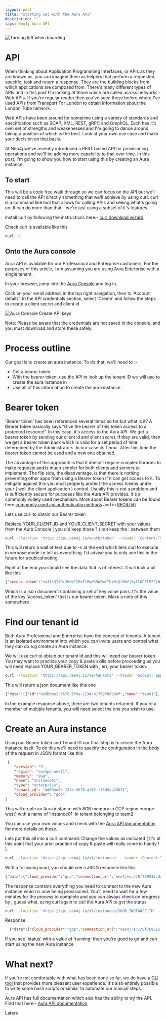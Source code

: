 ```yaml
---
layout: post
title: "Starting out with the Aura API"
description: ""
tags: Neo4j Aura API
---
```


![Turning left when boarding](/img/plane_window.png)

# API 
When thinking about Application Programming Interfaces, or APIs as they are known as, you can imagine them as helpers that perform a requested, specific,  task and return a response.  They are the building blocks from which applications are composed from.  There's many different types of APIs and in this post I'm looking at those which are called across networks - Web APIs. If you're regular reader then you've seen these before where I've used APIs from Transport For London to obtain information about the London Tube network.

Web APIs have been around for sometime using a variety of standards and specification such as SOAP, XML, REST, gRPC and GraphQL.  Each has it's own set of strengths and weakenesses and I'm going to dance around taking a position of which is the best.  Look at your own use case and make your decision on that basis. 

At Neo4j we've recently introduced a REST based API for provisioning operations and we'll be adding more capability to that over time. In this post, I'm going to show you how to start using this by creating an Aura instance. 



## To start
This will be a code free walk through so we can focus on the API but we'll need to call the API directly something that we'll achieve by using curl.  curl is a command line tool that allows for calling APIs and seeing what's going on.  It can do more than that - we're just using a subset of it's features.

Install curl by following the instructions here:- [curl download wizard](https://curl.se/dlwiz/)


Check curl is available like this

```Bash
curl -V
```


## Onto the Aura console
Aura API is available for our Professional and Enterprise customers.  For the purposes of this article, I am assuming you are using Aura Enterprise with a single tenant.

In your browser, jump into the [Aura Console](https://console.neo4j.io/) and log in.

Click on your email address in the top right navigation, then to 'Account details'. In the API credentials section, select 'Create' and follow the steps to create a client secret and client id


![Aura Console Create API keys](/img/aura/AuraCreateAPI.png)

Note: Please be aware that the credentials are not saved in the console, and you must download and store these safely.


# Process outline
Our goal is to create an aura instance.  To do that, we'll need to :-


- Get a bearer token
- With the bearer token, use the API to look up the tenant ID we will use to create the aura instance in
- Use all of this information to create the aura instance



# Bearer token
'Bearer token' has been referenced several times so far but what is it?  A Bearer token basically says “Give the bearer of this token access to a protected resource".  In this case, it's access to the Aura API. We get a bearer token by sending our client id and client secret.  If they are valid, then we get a bearer token back which is valid for a set period of time determined by the Administrators.  In our case its 1 hour.  After this time the bearer token cannot be used and a new one obtained.  

 The advantage of this approach is that it doesn’t require complex libraries to make requests and is much simpler for both clients and servers to implement. The flip side, the disadvantage, is that there is nothing preventing other apps from using a Bearer token if it can get access to it.  To mitigate against this you must properly protect the access tokens under your ( well the client application ) control.  Usually this is not a problem and is sufficiently secure for purposes like the Aura API provides.   It's a commonly widely used mechanism.  More about Bearer tokens can be found here [commonly used api authenticatin methods](https://blog.restcase.com/4-most-used-rest-api-authentication-methods/) and in [RFC6750](https://datatracker.ietf.org/doc/html/rfc6750)



Lets use curl to obtain our Bearer token

Replace YOUR_CLIENT_ID and YOUR_CLIENT_SECRET with your values from the Aura Console ( you did keep those ? ) but keep the : between them


```Bash
curl --location 'https://api.neo4j.io/oauth/token' --header 'Content-Type: application/x-www-form-urlencoded' --data-urlencode 'grant_type=client_credentials' -u 'YOUR_CLIENT_ID:YOUR_CLIENT_SECRET' -v
```

This will return a wall of text due to -v at the end which tells curl to execute in verbose mode i.e tell us everything.  I'd advise you to only use this in the future for troubleshooting. 

Right at the end you should see the data that is of interest.  It will look a bit like this

```JSON
{"access_token":"eyJ1c3IiOiJkNzI2MzE1My03MWZmLTUxMjQtOWVjYy1lOGFlM2FjNjNjZWUiLCJpc3MiOiJodHRwczovL2F1cmEtYXBpLmV1LmF1dGgwLmNvbS8iLCJzdWIiOiJFSDdsRTgwbEhWQVVkbDVHUUpEY0M1VDdxZ3BNTnpqVkBjbGllbnRzIiwiYXVkIjoiaHR0cHM6Ly9jb25zb2xlLm5lbzRqLmlvIiwiaWF0IjoxNzAyOTgzODQzLCJleHAiOjE3MDI5ODc0NDMsImF6cCI6IkVIN2xFODBsSFZBVWRsNUdRSkRjQzVUN3FncE1OempWIiwiZ3R5IjoiY2xpZW50LWNyZWRlbnRpYWxzIn0eyJhbGciOiJSUzI1NiIsInR5cCI6IkpXVCIsImtpZCI6ImFKbWhtUTlYeExsQmFLdHNuZnJIcCJ9..jkpatG4SCRnxwTPzfEcSJk3Yyd0u_NMH8epNqmSBMUlp_JvvqbKpNdkPIE6vx5hLRgVCVKovxl4KY9yzEkr7R5s4YU3s2K25eNB1q1y3yQ_-9N0e6eOhmjIrsWHMd_rl2NuGIHo6pHihumuJlEg-U2ELkWyu8Iz3zQxjycVnPHzlbu7sbtwVJdU7UzgO12jgDLA1T4mUqvxdAAdnoXO57SwczYoYKY2YL61CMTn-xdQ6MFS8A3vwpGQbRirwVVxvEmoIPCLlQwHeEC4_modJ4cifmjt6ChJb1sxsRpFvdNHm0vNcLjy-96e88D50AMgjvS4VQCmVKA7kUgt7t5IpKg","expires_in":3600,"token_type":"Bearer"}
```

Which is a json documemt containing a set of key:value pairs.  It's the value of the key 'access_token' that is our bearer token. Make a note of this somewhere



# Find our tenant id
Both Aura Professional and Enterprise have the concept of tenants. A tenant is an isolated environment into which you can invite users and control what they can do e.g create an Aura instance.   

We will use curl to obtain our tenant id and this will need our bearer token.  You may want to practice your copy & paste skills before proceeding as you will need replace YOUR_BEARER_TOKEN with , err, your bearer token. 

```Bash
curl --location 'https://api.neo4j.io/v1/tenants' --header 'Accept: application/json' --header 'Authorization: Bearer YOUR_BEARER_TOKEN'
```

This will return a json document like this one

```JSON
{"data":[{"id":"6e6bbbe2-5678-5f8a-1234-b1f62f08b98f","name":"team1"},{"id":"ad69ee24-1234-5678-af02-ff8d3cc23611","name":"team2"}]}
```

In the example response above, there are two tenants returned.  If you're a member of multiple tenants, you will need select the one you wish to use.   


# Create an Aura instance
Using our Bearer token and Tenant ID our final step is to create the Aura instance itself.  To do this we'll need to specify the configuration in the body of the request in JSON format like this

```JSON
 {
    "version": "5",
    "region": "europe-west1",
    "memory": "8GB",
    "name": "Instance01",
    "type": "enterprise",
    "tenant_id": "ad69ee24-1234-5678-af02-ff8d3cc23611",
    "cloud_provider": "gcp"
}
```

This will create an Aura instance with 8GB memory in GCP region europe-west1 with a name of 'Instance01' in tenant belonging to team2

You can use your own values and check with the [Aura API documentation](https://neo4j.com/docs/aura/platform/api/specification/) for more details on these.  


Lets put this all into a curl command.  Change the values as indicated ( It's at this point that your prior practice of copy & paste will really come in handy !  ). 


```Bash
curl --location 'https://api.neo4j.io/v1/instances' --header 'Content-Type: application/json' --header 'Accept: application/json' --header 'Authorization: Bearer YOUR_BEARER_TOKEN' --data ' { "version": "5", "region": "europe-west1", "memory": "8GB", "name": "instance01", "type": "enterprise-db", "tenant_id": "YOUR_TENANT_ID", "cloud_provider": "gcp" }'
```


With a following wind, you should see a JSON response like this

```JSON
{"data":{"cloud_provider":"gcp","connection_url":"neo4j+s://8f769515.databases.neo4j.io","id":"8f769515","name":"JG-Instance666","password":"I5NcTDap_4BOJcBds6U5y36uCG_j1RYu_hCohHrz-0","region":"europe-west1","tenant_id":"ad69ee24-1234-5678-af02-ff8d3cc23611","type":"enterprise-db","username":"neo4j"}}
```

The response contains everything you need to connect to the new Aura instance which is now being provisioned. You'll need to wait for a few minutes for the process to complete and you can always check on progress by , guess what, using curl again to call the Aura API to get the status

```Bash
curl --location 'https://api.neo4j.io/v1/instances/YOUR_INSTANCE_ID' --header 'Accept: application/json' --header 'Authorization: Bearer YOUR_BEARER_TOKEN'

```

Response
```JSON
  {"data":{"cloud_provider":"gcp","connection_url":"neo4j+s://8f769515.databases.neo4j.io","id":"8f769515","memory":"8GB","name":"JG-Instance666","region":"europe-west1","status":"running","storage":"16GB","tenant_id":"ad69ee24-1234-5678-af02-ff8d3cc23611","type":"enterprise-db"}}
```

If you see 'status' with a value of 'running' then you're good to go and can start using the new Aura instance


# What next?
If you're not comfortable with what has been done so far, we do have a [CLI tool](https://neo4j.com/labs/aura-cli/ )  that provides more pleasant user experience.   It's also entirely possible to write some bash scripts or similar to automate our manual steps. 

Aura API has full documentation which also has the ability to try the API. Find that here:- [Aura API documentation](https://neo4j.com/docs/aura/platform/api/specification/) 


Laters
